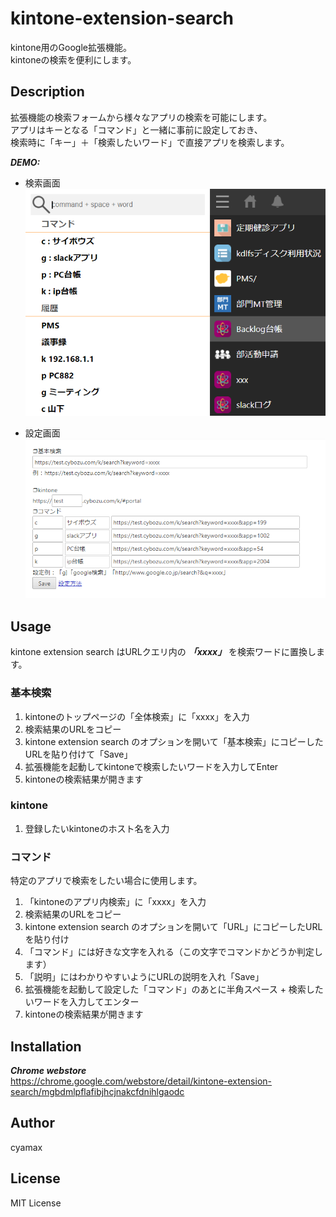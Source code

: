 # kintone-extension-search
kintone用のGoogle拡張機能。  
kintoneの検索を便利にします。

## Description
拡張機能の検索フォームから様々なアプリの検索を可能にします。  
アプリはキーとなる「コマンド」と一緒に事前に設定しておき、  
検索時に「キー」＋「検索したいワード」で直接アプリを検索します。  

***DEMO:***  

* 検索画面  
![](main.png)

* 設定画面  
![](option.png) 
## Usage
kintone extension search はURLクエリ内の ***「xxxx」*** を検索ワードに置換します。

### 基本検索
1. kintoneのトップページの「全体検索」に「xxxx」を入力
2. 検索結果のURLをコピー
3. kintone extension search のオプションを開いて「基本検索」にコピーしたURLを貼り付けて「Save」
4. 拡張機能を起動してkintoneで検索したいワードを入力してEnter
5. kintoneの検索結果が開きます

### kintone
1. 登録したいkintoneのホスト名を入力

### コマンド
特定のアプリで検索をしたい場合に使用します。  

1. 「kintoneのアプリ内検索」に「xxxx」を入力
2. 検索結果のURLをコピー
3. kintone extension search のオプションを開いて「URL」にコピーしたURLを貼り付け
4. 「コマンド」には好きな文字を入れる（この文字でコマンドかどうか判定します）
5. 「説明」にはわかりやすいようにURLの説明を入れ「Save」
6. 拡張機能を起動して設定した「コマンド」のあとに半角スペース + 検索したいワードを入力してエンター
7. kintoneの検索結果が開きます


## Installation
***Chrome webstore***  
https://chrome.google.com/webstore/detail/kintone-extension-search/mgbdmlpflafibjhcjnakcfdnihlgaodc  

## Author
cyamax

## License
MIT License